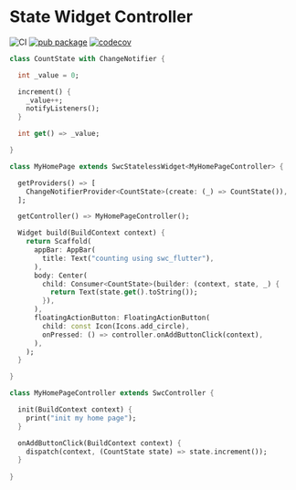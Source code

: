 # State Widget Controller

![CI](https://github.com/SBNTT/swc_flutter/workflows/CI/badge.svg)
[![pub package](https://img.shields.io/pub/v/swc_flutter.svg)](https://pub.dev/packages/swc_flutter)
[![codecov](https://codecov.io/gh/SBNTT/swc_flutter/branch/master/graph/badge.svg)](https://codecov.io/gh/SBNTT/swc_flutter)


```dart
class CountState with ChangeNotifier {

  int _value = 0;

  increment() {
    _value++;
    notifyListeners();
  }

  int get() => _value;

}
```

```dart
class MyHomePage extends SwcStatelessWidget<MyHomePageController> {

  getProviders() => [
    ChangeNotifierProvider<CountState>(create: (_) => CountState()),
  ];

  getController() => MyHomePageController();

  Widget build(BuildContext context) {
    return Scaffold(
      appBar: AppBar(
        title: Text("counting using swc_flutter"),
      ),
      body: Center(
        child: Consumer<CountState>(builder: (context, state, _) {
          return Text(state.get().toString());
        }),
      ),
      floatingActionButton: FloatingActionButton(
        child: const Icon(Icons.add_circle),
        onPressed: () => controller.onAddButtonClick(context),
      ),
    );
  }

}
```

```dart
class MyHomePageController extends SwcController {

  init(BuildContext context) {
    print("init my home page");
  }

  onAddButtonClick(BuildContext context) {
    dispatch(context, (CountState state) => state.increment());
  }
 
}
```


